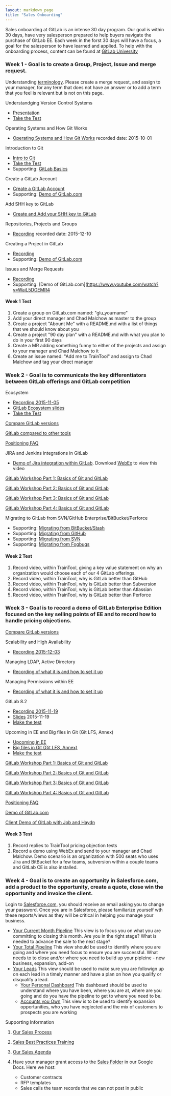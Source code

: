 ```yaml
---
layout: markdown_page
title: "Sales Onboarding"
---
```


Sales onboarding at GitLab is an intense 30 day program.  Our goal is within 30 days, have very salesperson prepared to help buyers navigate the purchase of GitLab EE.  Each week in the forst 30 days will have a focus, a goal for the salesperson to have learned and applied. To help with the onboarding process, content can be found at [GitLab University](https://about.gitlab.com/university/)

### Week 1 - Goal is to create a Group, Project, Issue and merge request.

Understanding [terminology](https://about.gitlab.com/university/glossary/).  Please create a merge request, and assign to your manager, for any term that does not have an answer or to add a term that you feel is relevant but is not on this page.

Understandging Version Control Systems
- [Presentation](https://docs.google.com/presentation/d/16sX7hUrCZyOFbpvnrAFrg6tVO5_yT98IgdAqOmXwBho/edit#slide=id.g72f2e4906_2_29)
- [Take the Test](http://goo.gl/forms/8H8SNcH70T)

Operating Systems and How Git Works
- [Operating Systems and How Git Works](https://drive.google.com/a/gitlab.com/file/d/0B41DBToSSIG_OVYxVFJDOGI3Vzg/view?usp=sharing) recorded date: 2015-10-01

Introduction to Git
- [Intro to Git](https://www.codeschool.com/account/courses/try-git)
- [Take the Test](http://goo.gl/forms/GgWF1T5Ceg)
- Supporting: [GitLab Basics](http://doc.gitlab.com/ce/gitlab-basics/README.html)

Create a GitLab Account
- [Create a GitLab Account](https://courses.platzi.com/classes/git-gitlab/concepto/first-steps/create-an-account-on-gitlab/material/)
- Supporting: [Demo of GitLab.com](https://www.youtube.com/watch?v=WaiL5DGEMR4)

Add SHH key to GitLab 
- [Create and Add your SHH key to GitLab](https://www.youtube.com/watch?v=54mxyLo3Mqk)

Repositories, Projects and Groups
- [Recording](https://www.youtube.com/watch?v=4TWfh1aKHHw&index=1&list=PLFGfElNsQthbQu_IWlNOxul0TbS_2JH-e) recorded date: 2015-12-10

Creating a Project in GitLab
- [Recording](https://www.youtube.com/watch?v=7p0hrpNaJ14)
- Supporting: [Demo of GitLab.com](https://www.youtube.com/watch?v=WaiL5DGEMR4)

Issues and Merge Requests
- [Recording](https://www.youtube.com/watch?v=raXvuwet78M)
- Supporting: [Demo of GitLab.com](https://www.youtube.com/watch?v=WaiL5DGEMR4

#### Week 1 Test
1. Create a group on GitLab.com named: "glu_yourname"
2. Add your direct manager and Chad Malchow as master to the group
3. Create a project "Abount Me" with a README.md with a list of things that we should know about you
4. Create a project "90 day plan" with a README.md with what you plan to do in your first 90 days
5. Create a MR adding something funny to either of the projects and assign to your manager and Chad Malchow to it
6. Create an issue named: "Add me to TrainTool" and assign to Chad Malchow and tag your direct manager

### Week 2 - Goal is to communicate the key differentiators between GitLab offerings and GitLab competition

Ecosystem
- [Recording 2015-11-05](https://www.youtube.com/watch?v=sXlhgPK1NTY&list=PLFGfElNsQthbQu_IWlNOxul0TbS_2JH-e&index=6)
- [GitLab Ecosystem slides](https://docs.google.com/presentation/d/1vCU-NbZWz8NTNK8Vu3y4zGMAHb5DpC8PE5mHtw1PWfI/edit)
- [Take the Test](http://goo.gl/forms/5Vrf3CE0iC)

[Compare GitLab versions](https://about.gitlab.com/features/#compare)

[GitLab compared to other tools](https://about.gitlab.com/comparison/)

[Positioning FAQ](https://about.gitlab.com/handbook/positioning-faq)

JIRA and Jenkins integrations in GitLab
- [Demo of Jira integration within GitLab](https://gitlabmeetings.webex.com/gitlabmeetings/ldr.php?RCID=44b548147a67ab4d8a62274047146415). Download [WebEx](https://www.webex.com/play-webex-recording.html) to view this video

[GitLab Workshop Part 1: Basics of Git and GitLab](https://courses.platzi.com/classes/git-gitlab/concepto/part-1/part-1/material/)

[GitLab Workshop Part 2: Basics of Git and GitLab](https://courses.platzi.com/classes/git-gitlab/concepto/part-1/part-23370/material/)

[GitLab Workshop Part 3: Basics of Git and GitLab](https://courses.platzi.com/classes/git-gitlab/concepto/part-1/part-3/material/)

[GitLab Workshop Part 4: Basics of Git and GitLab](https://courses.platzi.com/classes/git-gitlab/concepto/part-1/part-4/material/)

Migrating to GitLab from SVN/GitHub Enterprise/BitBucket/Perforce
- Supporting: [Migrating from BitBucket/Stash](http://doc.gitlab.com/ee/workflow/importing/import_projects_from_bitbucket.html)
- Supporting: [Migrating from GitHub](http://doc.gitlab.com/ee/workflow/importing/import_projects_from_github.html)
- Supporting: [Migrating from SVN](http://doc.gitlab.com/ee/workflow/importing/migrating_from_svn.html)
- Supporting: [Migrating from Fogbugs](http://doc.gitlab.com/ee/workflow/importing/import_projects_from_fogbugz.html)

#### Week 2 Test
1. Record video, within TrainTool, giving a key value statement on why an organization would choose each of our 4 GitLab offerings.
1. Record video, within TrainTool, why is GitLab better than GitHub
1. Record video, within TrainTool, why is GitLab better than Subversion
1. Record video, within TrainTool, why is GitLab better than Atlassian
1. Record video, within TrainTool, why is GitLab better than Perforce

### Week 3 - Goal is to record a demo of GitLab Enterprise Edition focused on the key selling points of EE and to record how to handle pricing objections.

[Compare GitLab versions](https://about.gitlab.com/features/#compare)

Scalability and High Availability
- [Recording 2015-12-03](https://www.youtube.com/watch?v=cXRMJJb6sp4&list=PLFGfElNsQthbQu_IWlNOxul0TbS_2JH-e&index=2)

Managing LDAP, Active Directory
- [Recording of what it is and how to set it up](https://www.youtube.com/watch?v=HPMjM-14qa8)

Managing Permissions within EE
- [Recording of what it is and how to set it up](https://www.youtube.com/watch?v=DjUoIrkiNuM)

GitLab 8.2
- [Recording 2015-11-19](https://www.youtube.com/watch?v=09RLHyMFfpA&index=3&list=PLFGfElNsQthbQu_IWlNOxul0TbS_2JH-e)
- [Slides](https://gitlab.com/gitlab-org/University/blob/master/classes/8.2.md) 2015-11-19
- [Make the test](http://goo.gl/forms/9PnmhiNzEa)

Upcoming in EE and Big files in Git (Git LFS, Annex)
- [Upcoming in EE](https://gitlab.com/gitlab-org/University/blob/master/classes/upcoming_in_ee.md)
- [Big files in Git (Git LFS, Annex)](https://gitlab.com/gitlab-org/University/blob/master/classes/git_lfs_and_annex.md)
- [Make the test](http://goo.gl/forms/RFsNK9fKuj)

[GitLab Workshop Part 1: Basics of Git and GitLab](https://courses.platzi.com/classes/git-gitlab/concepto/part-1/part-1/material/)

[GitLab Workshop Part 2: Basics of Git and GitLab](https://courses.platzi.com/classes/git-gitlab/concepto/part-1/part-23370/material/)

[GitLab Workshop Part 3: Basics of Git and GitLab](https://courses.platzi.com/classes/git-gitlab/concepto/part-1/part-3/material/)

[GitLab Workshop Part 4: Basics of Git and GitLab](https://courses.platzi.com/classes/git-gitlab/concepto/part-1/part-4/material/)

[Positioning FAQ](https://about.gitlab.com/handbook/positioning-faq)

[Demo of GitLab.com](https://www.youtube.com/watch?v=WaiL5DGEMR4)

[Client Demo of GitLab with Job and Haydn](https://gitlabmeetings.webex.com/gitlabmeetings/ldr.php?RCID=ae7b72c61347030e8aa75328ed4b8660)

#### Week 3 Test
1. Record replies to TrainTool pricing objection tests
1. Record a demo using WebEx and send to your manager and Chad Malchow.  Demo scenario is an organization with 500 seats who uses Jira and BitBucket for a few teams, subversion within a couple teams and GitLab CE is also installed.

### Week 4 - Goal is to create an opportunity in Salesforce.com, add a product to the opportunity, create a quote, close win the opportunity and invoice the client.

Login to [Salesforce.com](http://www.salesforce.com/), you should receive an email asking you to change your password.  Once you are in Salesforce, please familiarize yourself wth these reports/views as they will be critical in helping you manage your business.
- [Your Current Month Pipeline](https://na34.salesforce.com/00O61000001uYbM) This view is to focus you on what you are committing to closing this month.  Are you in the right stage? What is needed to advance the sale to the next stage?
- [Your Total Pipeline](https://na34.salesforce.com/00O61000001uYbR) This view should be used to identify where you are going and where you need focus to ensure you are successful.  What needs to to close and/or where you need to build up your pipleine - new business, expansion, add-on
- [Your Leads](https://na34.salesforce.com/00Q?fcf=00B610000027qT9&rolodexIndex=-1&page=1) This view should be used to make sure you are followign up on each lead in a timely manner and have a plan on how you qualify or disqualify a lead.
    * [Your Personal Dashboard](https://na34.salesforce.com/01Z61000000J0gx) This dashboard should be used to understand where you have been, where you are at, where are you going and do you have the pipeline to get to where you need to be.
    * [Accounts you Own](https://na34.salesforce.com/001?fcf=00B61000001XPLz) This view is to be used to identify expansion opportunities, who you have neglected and the mix of customers to prospects you are working

Supporting Information
1. [Our Sales Process](https://about.gitlab.com/handbook/sales-process/)

1. [Sales Best Practices Training](https://about.gitlab.com/handbook/sales-training/)

1. [Our Sales Agenda](https://docs.google.com/document/d/1l1ecVjKAJY67Zk28CYFiepHAFzvMNu9yDUYVSQmlTmU/edit)

1. Have your manager grant access to the [Sales Folder](https://drive.google.com/drive/u/0/#shared-with-me) in our Google Docs. Here we host:
	- Customer contracts
	- RFP templates
	- Sales calls the team records that we can not post in public
